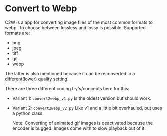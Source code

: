 # Convert to Webp
C2W is a app for converting image files of the most common formats to webp. To choose between lossless and lossy is possible.
Supported formats are:
- png
- jpeg
- tiff
- gif
- webp

The latter is also mentioned because it can be reconverted in a different(lower) quality setting.

There are three different coding try's/concepts here for this:

* Variant 1: `convert2webp_v1.py`
    Is the oldest version but should work.
* Variant 2: `convert2webp_v2.py`
    Like v1 and a little bit overhauled, but uses a python class.

    Note: Converting of animated gif images is deactivated because the encoder is bugged.
    Images come with to slow playback out of it.

